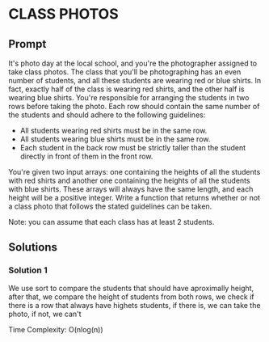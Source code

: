 # CLASS PHOTOS

  ## Prompt

  It's photo day at the local school, and you're the photographer assigned to
  take class photos. The class that you'll be photographing has an even number
  of students, and all these students are wearing red or blue shirts. In fact,
  exactly half of the class is wearing red shirts, and the other half is wearing
  blue shirts. You're responsible for arranging the students in two rows before
  taking the photo. Each row should contain the same number of the students and
  should adhere to the following guidelines:

  * All students wearing red shirts must be in the same row.
  * All students wearing blue shirts must be in the same row.
  * Each student in the back row must be strictly taller than the student directly in front of them in the front row.

  You're given two input arrays: one containing the heights of all the students
  with red shirts and another one containing the heights of all the students
  with blue shirts. These arrays will always have the same length, and each
  height will be a positive integer. Write a function that returns whether or
  not a class photo that follows the stated guidelines can be taken.
  
  Note: you can assume that each class has at least 2 students.
  

  ## Solutions
  ### Solution 1
  We use sort to compare the students that should have aproximally height, after that, we compare the height of students from both rows, we check if there is a row that always have highets students, if there is, we can take the photo, if not, we can't

  Time Complexity: O(nlog(n))
